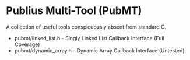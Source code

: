 # Publius Multi-Tool (PubMT)

A collection of useful tools conspicuously absent from standard C.

- pubmt/linked_list.h - Singly Linked List Callback Interface (Full Coverage)
- pubmt/dynamic_array.h - Dynamic Array Callback Interface (Untested)
